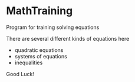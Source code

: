 # MathTraining
Program for training solving equations

There are several different kinds of equations here

- quadratic equations
- systems of equations
- inequalities

Good Luck!

